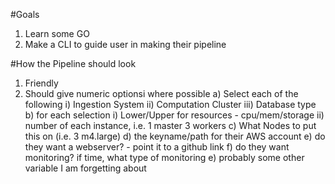 #Goals
1) Learn some GO
2) Make a CLI to guide user in making their pipeline



#How the Pipeline should look
1) Friendly
2) Should give numeric optionsi where possible
  a) Select each of the following
    i)   Ingestion System
    ii)  Computation Cluster
    iii) Database type
  b) for each selection
    i)   Lower/Upper for resources - cpu/mem/storage
    ii)  number of each instance, i.e. 1 master 3 workers
  c) What Nodes to put this on (i.e. 3 m4.large)
  d) the keyname/path for their AWS account
  e) do they want a webserver? - point it to a github link
  f) do they want monitoring? if time, what type of monitoring
  e) probably some other variable I am forgetting about

